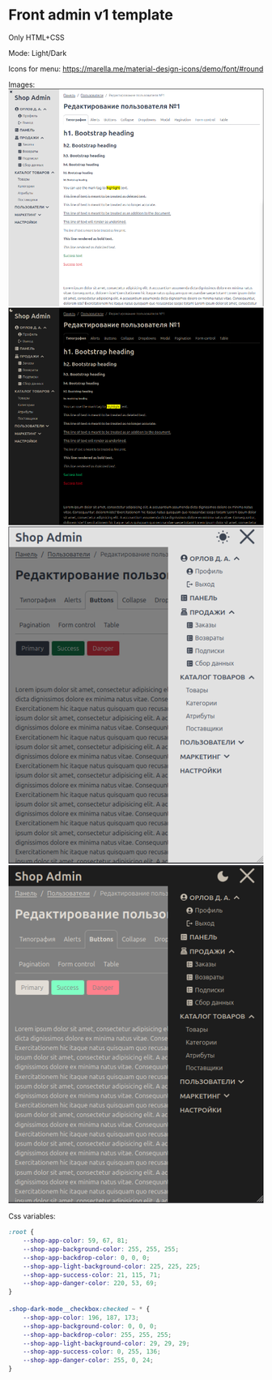 # Front admin v1 template

Only HTML+CSS

Mode: Light/Dark

Icons for menu:
https://marella.me/material-design-icons/demo/font/#round

Images:
![1](images/1.png "1")
![2](images/2.png "2")
![3](images/3.png "3")
![4](images/4.png "4")

Css variables:
```css
:root {
    --shop-app-color: 59, 67, 81;
    --shop-app-background-color: 255, 255, 255;
    --shop-app-backdrop-color: 0, 0, 0;
    --shop-app-light-background-color: 225, 225, 225;
    --shop-app-success-color: 21, 115, 71;
    --shop-app-danger-color: 220, 53, 69;
}

.shop-dark-mode__checkbox:checked ~ * {
    --shop-app-color: 196, 187, 173;
    --shop-app-background-color: 0, 0, 0;
    --shop-app-backdrop-color: 255, 255, 255;
    --shop-app-light-background-color: 29, 29, 29;
    --shop-app-success-color: 0, 255, 136;
    --shop-app-danger-color: 255, 0, 24;
}
```